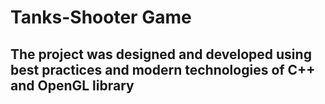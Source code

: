 # Tanks-Shooter Game

## The project was designed and developed using best practices and modern technologies of C++ and OpenGL library
